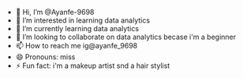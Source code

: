 - 👋 Hi, I’m @Ayanfe-9698
- 👀 I’m interested in learning data analytics
- 🌱 I’m currently learning data analytics
- 💞️ I’m looking to collaborate on data analytics becase i'm a beginner
- 📫 How to reach me ig@ayanfe_9698
- 😄 Pronouns: miss
- ⚡ Fun fact: i'm a makeup artist snd a hair stylist

<!---
Ayanfe-9698/Ayanfe-9698 is a ✨ special ✨ repository because its `README.md` (this file) appears on your GitHub profile.
You can click the Preview link to take a look at your changes.
--->
